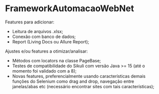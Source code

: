 ﻿# FrameworkAutomacaoWebNet

Features para adicionar:
- Leitura de arquivos .xlsx;
- Conexão com banco de dados;
- Report (Living Docs ou Allure Report);

Ajustes e/ou features a otimizar/analisar:
- Métodos com locators na classe PageBase;
- Testes de compatibilidade do Sikuli com versão Java >= 15 (até o momento foi validado com a 8);
- Novas features, preferencialmente usando características demais funções do Selenium como drag and drop, navegação entre janelas/abas etc (necessário encontrar sites com tais características);
